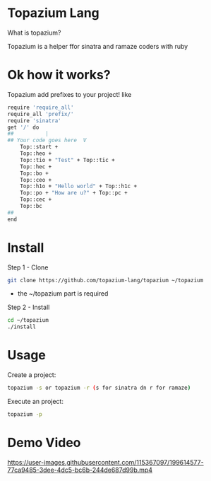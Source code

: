 # Topazium Lang
What is topazium?

Topazium is a helper ffor sinatra and ramaze coders with ruby

# Ok how it works?

Topazium add prefixes to your project! like
```sh
require 'require_all'
require_all 'prefix/'
require 'sinatra'
get '/' do
## 			|
## Your code goes here  V
	Top::start + 
	Top::heo + 
	Top::tio + "Test" + Top::tic + 
	Top::hec + 
	Top::bo + 
	Top::ceo + 
	Top::h1o + "Hello world" + Top::h1c + 
	Top::po + "How are u?" + Top::pc + 
	Top::cec + 
	Top::bc
##
end
```

# Install
Step 1 - Clone
```sh
git clone https://github.com/topazium-lang/topazium ~/topazium
```
* the ~/topazium part is required

Step 2 - Install
```sh
cd ~/topazium
./install
```

# Usage
Create a project:
```sh
topazium -s or topazium -r (s for sinatra dn r for ramaze)
```

Execute an project:
```sh
topazium -p
```

# Demo Video


https://user-images.githubusercontent.com/115367097/199614577-77ca9485-3dee-4dc5-bc6b-244de687d99b.mp4

